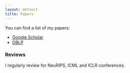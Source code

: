```yaml
---
layout: default
title: Papers
---
```


You can find a list of my papers:
- [Google Scholar](https://scholar.google.com/citations?user=5FxvLvwAAAAJ)
- [DBLP](https://dblp.org/pid/192/8303)

### Reviews

I regularly review for NeuRIPS, ICML and ICLR conferences.
